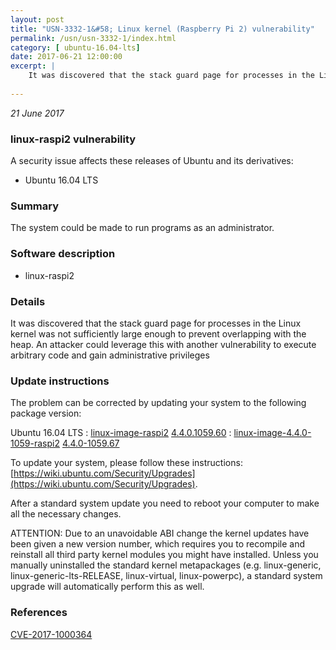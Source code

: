 ```yaml
---
layout: post
title: "USN-3332-1&#58; Linux kernel (Raspberry Pi 2) vulnerability"
permalink: /usn/usn-3332-1/index.html
category: [ ubuntu-16.04-lts]
date: 2017-06-21 12:00:00
excerpt: |
    It was discovered that the stack guard page for processes in the Linux kernel was not sufficiently large enough to prevent overlapping with the heap. An attacker could leverage this with another vulnerability to execute arbitrary code and gain administrative privileges 
    
--- 
```

 
 

*21 June 2017*

### linux-raspi2 vulnerability

A security issue affects these releases of Ubuntu and its derivatives:

* Ubuntu 16.04 LTS

### Summary

The system could be made to run programs as an administrator. 

### Software description

* linux-raspi2 

### Details

It was discovered that the stack guard page for processes in the Linux kernel was not sufficiently large enough to prevent overlapping with the heap. An attacker could leverage this with another vulnerability to execute arbitrary code and gain administrative privileges 

### Update instructions

The problem can be corrected by updating your system to the following package version:

Ubuntu 16.04 LTS
 : [linux-image-raspi2](https://launchpad.net/ubuntu/+source/linux-raspi2) <span> [4.4.0.1059.60](https://launchpad.net/ubuntu/+source/linux-raspi2/4.4.0-1059.67) </span> 
 : [linux-image-4.4.0-1059-raspi2](https://launchpad.net/ubuntu/+source/linux-raspi2) <span> [4.4.0-1059.67](https://launchpad.net/ubuntu/+source/linux-raspi2/4.4.0-1059.67) </span> 

To update your system, please follow these instructions: [https://wiki.ubuntu.com/Security/Upgrades](https://wiki.ubuntu.com/Security/Upgrades).

After a standard system update you need to reboot your computer to make all the necessary changes.

ATTENTION: Due to an unavoidable ABI change the kernel updates have been given a new version number, which requires you to recompile and reinstall all third party kernel modules you might have installed. Unless you manually uninstalled the standard kernel metapackages (e.g. linux-generic, linux-generic-lts-RELEASE, linux-virtual, linux-powerpc), a standard system upgrade will automatically perform this as well. 

### References

 
 [CVE-2017-1000364](http://people.ubuntu.com/~ubuntu-security/cve/CVE-2017-1000364)
 

